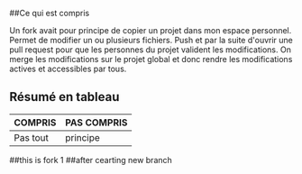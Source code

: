 ##Ce qui est compris

Un fork avait pour principe de copier un projet dans mon espace personnel. 
Permet de modifier un ou plusieurs fichiers. 
Push et par la suite d'ouvrir une pull request pour que les personnes du projet valident les modifications. 
On merge les modifications sur le projet global et donc rendre les modifications actives et accessibles par tous.

## Résumé en tableau 

|  COMPRIS  |PAS COMPRIS|
|-----------|-----------|
| Pas tout  | principe  |

##this is fork 1
##after cearting new branch
